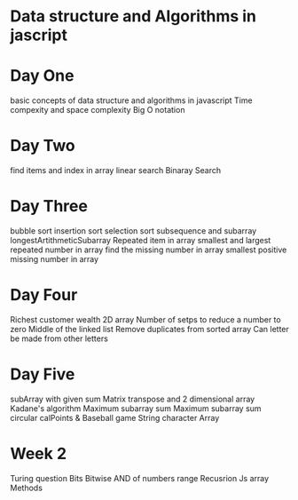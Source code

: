 # Data structure and Algorithms in jascript

# Day One 
 basic concepts of data structure and algorithms in javascript
 Time compexity and space complexity 
 Big O notation
 
# Day Two 
 find items and index in array
 linear search 
 Binaray Search 


# Day Three
 bubble sort
 insertion sort
 selection sort
 subsequence and subarray
 longestArtithmeticSubarray
 Repeated item in array
 smallest and largest repeated number in array
 find the missing  number in array
 smallest positive missing number in array

 # Day Four
 Richest customer wealth 2D array
 Number of setps to reduce a number to zero 
 Middle of the linked list
 Remove duplicates from sorted array
 Can letter be made from other letters 

# Day Five 
 subArray with given sum
 Matrix transpose and 2 dimensional array
 Kadane's algorithm
 Maximum subarray sum
 Maximum subarray sum circular
 calPoints & Baseball game
 String 
 character Array

# Week 2
Turing question 
Bits
Bitwise AND of numbers range
Recusrion
Js array Methods 

